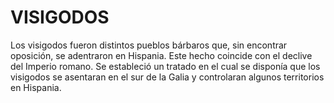 # VISIGODOS 

Los visigodos fueron distintos pueblos bárbaros que, sin encontrar oposición, se
adentraron en Hispania. Este hecho coincide con el declive del Imperio romano. Se
estableció un tratado en el cual se disponía que los visigodos se asentaran en el sur de
la Galia y controlaran algunos territorios en Hispania.
